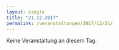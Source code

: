 ```yaml
---
layout: single
title: "21.12.2017"
permalink: /veranstaltungen/2017/12/21/
---
```


Keine Veranstaltung an diesem Tag.

